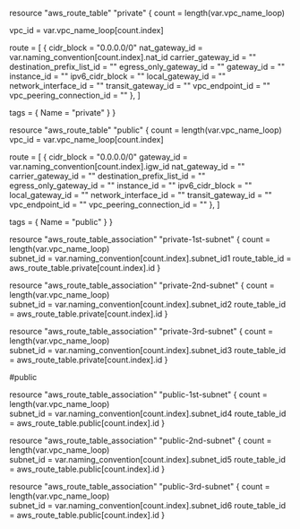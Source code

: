 resource "aws_route_table" "private" {
  count = length(var.vpc_name_loop)

  vpc_id = var.vpc_name_loop[count.index]

  route = [
    {
      cidr_block                 = "0.0.0.0/0"
      nat_gateway_id             = var.naming_convention[count.index].nat_id
      carrier_gateway_id         = ""
      destination_prefix_list_id = ""
      egress_only_gateway_id     = ""
      gateway_id                 = ""
      instance_id                = ""
      ipv6_cidr_block            = ""
      local_gateway_id           = ""
      network_interface_id       = ""
      transit_gateway_id         = ""
      vpc_endpoint_id            = ""
      vpc_peering_connection_id  = ""
    },
  ]

  tags = {
    Name = "private"
  }
}

resource "aws_route_table" "public" {
  count = length(var.vpc_name_loop)
  vpc_id = var.vpc_name_loop[count.index]

  route = [
    {
      cidr_block                 = "0.0.0.0/0"
      gateway_id                 = var.naming_convention[count.index].igw_id
      nat_gateway_id             = ""
      carrier_gateway_id         = ""
      destination_prefix_list_id = ""
      egress_only_gateway_id     = ""
      instance_id                = ""
      ipv6_cidr_block            = ""
      local_gateway_id           = ""
      network_interface_id       = ""
      transit_gateway_id         = ""
      vpc_endpoint_id            = ""
      vpc_peering_connection_id  = ""
    },
  ]

  tags = {
    Name = "public"
  }
}

resource "aws_route_table_association" "private-1st-subnet" {
  count = length(var.vpc_name_loop)  
  subnet_id      = var.naming_convention[count.index].subnet_id1
  route_table_id = aws_route_table.private[count.index].id
}

resource "aws_route_table_association" "private-2nd-subnet" {
  count = length(var.vpc_name_loop)    
  subnet_id      = var.naming_convention[count.index].subnet_id2
  route_table_id = aws_route_table.private[count.index].id
}

resource "aws_route_table_association" "private-3rd-subnet" {
  count = length(var.vpc_name_loop)    
  subnet_id      = var.naming_convention[count.index].subnet_id3
  route_table_id = aws_route_table.private[count.index].id
}

#public

resource "aws_route_table_association" "public-1st-subnet" {
  count = length(var.vpc_name_loop)    
  subnet_id      = var.naming_convention[count.index].subnet_id4
  route_table_id = aws_route_table.public[count.index].id
}

resource "aws_route_table_association" "public-2nd-subnet" {
  count = length(var.vpc_name_loop)    
  subnet_id      = var.naming_convention[count.index].subnet_id5
  route_table_id = aws_route_table.public[count.index].id
}

resource "aws_route_table_association" "public-3rd-subnet" {
  count = length(var.vpc_name_loop)    
  subnet_id      = var.naming_convention[count.index].subnet_id6
  route_table_id = aws_route_table.public[count.index].id
}